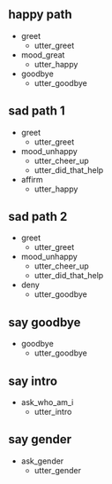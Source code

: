 ## happy path
* greet
  - utter_greet
* mood_great
  - utter_happy
* goodbye
  - utter_goodbye

## sad path 1
* greet
  - utter_greet
* mood_unhappy
  - utter_cheer_up
  - utter_did_that_help
* affirm
  - utter_happy

## sad path 2
* greet
  - utter_greet
* mood_unhappy
  - utter_cheer_up
  - utter_did_that_help
* deny
  - utter_goodbye

## say goodbye
* goodbye
  - utter_goodbye
  
## say intro
* ask_who_am_i
  - utter_intro

## say gender
* ask_gender
  - utter_gender
